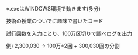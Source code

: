 ※.exeはWINDOWS環境で動きます(多分)

技術の授業のついでに趣味で書いたコード

試行回数を入力にとり、100万区切りで調べログを出力

例) 2,300,030 -> 100万*2回 + 300,030回の分割
